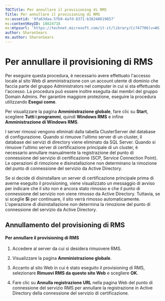 ```yaml
---
TOCTitle: Per annullare il provisioning di RMS
Title: Per annullare il provisioning di RMS
ms:assetid: '9fa63daa-5fb9-4afd-8371-b38248619857'
ms:contentKeyID: 18824718
ms:mtpsurl: 'https://technet.microsoft.com/it-it/library/Cc747706(v=WS.10)'
author: SharonSears
ms.author: SharonSears
---
```


Per annullare il provisioning di RMS
====================================

Per eseguire questa procedura, è necessario avere effettuato l'accesso locale al sito Web di amministrazione con un account utente di dominio che faccia parte del gruppo Administrators nel computer in cui si sta effettuando l'accesso. La procedura può essere inoltre eseguita dai membri del gruppo Domain Admins. Per garantire maggiore protezione, eseguire la procedura utilizzando **Esegui come**.

Per visualizzare la pagina **Amministrazione globale**, fare clic su **Start**, scegliere **Tutti i programmi**, quindi **Windows RMS** e infine **Amministrazione di Windows RMS**.

I server rimossi vengono eliminati dalla tabella ClusterServer del database di configurazione. Quando si rimuove l'ultimo server di un cluster, il database dei servizi di directory viene eliminato da SQL Server. Quando si rimuove l'ultimo server di certificazione principale di un cluster, è necessario annullare manualmente la registrazione del punto di connessione del servizio di certificazione (SCP, Service Connection Point). Le operazioni di rimozione e disinstallazione non determinano la rimozione del punto di connessione del servizio da Active Directory.

Se si decide di disinstallare un server di certificazione principale prima di averne eseguito il provisioning, viene visualizzato un messaggio di avviso per indicare che il sito non è ancora stato rimosso e che il punto di connessione del servizio non viene rimosso da Active Directory. Tuttavia, se si sceglie **Sì** per continuare, il sito verrà rimosso automaticamente. L'operazione di disinstallazione non determina la rimozione del punto di connessione del servizio da Active Directory.

Annullamento del provisioning di RMS
------------------------------------

#### Per annullare il provisioning di RMS

1.  Accedere al server da cui si desidera rimuovere RMS.

2.  Visualizzare la pagina **Amministrazione globale**.

3.  Accanto al sito Web in cui è stato eseguito il provisioning di RMS, selezionare **Rimuovi RMS da questo sito Web** e scegliere **OK**.

4.  Fare clic su **Annulla registrazione URL** nella pagina Web del punto di connessione del servizio RMS per annullare la registrazione in Active Directory della connessione del servizio di certificazione.
